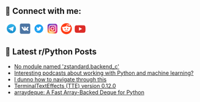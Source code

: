 ## 🔎 Connect with me:
[<img src="https://github.com/bullbesh/bullbesh/blob/main/images/Telegram.png" width="32" height="32" />](https://t.me/bullbesh)
[<img src="https://github.com/bullbesh/bullbesh/blob/main/images/VK.png" width="32" height="32" />](https://vk.com/bullbesh)
[<img src="https://github.com/bullbesh/bullbesh/blob/main/images/Twitter.png" width="32" height="32" />](https://twitter.com/bullbesh1)
[<img src="https://github.com/bullbesh/bullbesh/blob/main/images/Instagram.png" width="32" height="32" />](https://www.instagram.com/bullbesh)
[<img src="https://github.com/bullbesh/bullbesh/blob/main/images/Reddit.png" width="32" height="32" />](https://www.reddit.com/user/bullbesh)
[<img src="https://github.com/bullbesh/bullbesh/blob/main/images/YouTube.png" width="32" height="32" />](https://www.youtube.com/channel/UCtfjRs6uzgq5mfm8S06WTcg)

## 📕 Latest r/Python Posts
<!-- BLOG-POST-LIST:START -->
- [No module named &#39;zstandard.backend_c&#39;](https://www.reddit.com/r/Python/comments/1irhpza/no_module_named_zstandardbackend_c/)
- [Interesting podcasts about working with Python and machine learning?](https://www.reddit.com/r/Python/comments/1irhhwd/interesting_podcasts_about_working_with_python/)
- [I dunno how to navigate through this](https://www.reddit.com/r/Python/comments/1ircv5p/i_dunno_how_to_navigate_through_this/)
- [TerminalTextEffects &lpar;TTE&rpar; version 0.12.0](https://www.reddit.com/r/Python/comments/1ir9xk7/terminaltexteffects_tte_version_0120/)
- [arraydeque: A Fast Array-Backed Deque for Python](https://www.reddit.com/r/Python/comments/1ir8y5y/arraydeque_a_fast_arraybacked_deque_for_python/)
<!-- BLOG-POST-LIST:END -->
